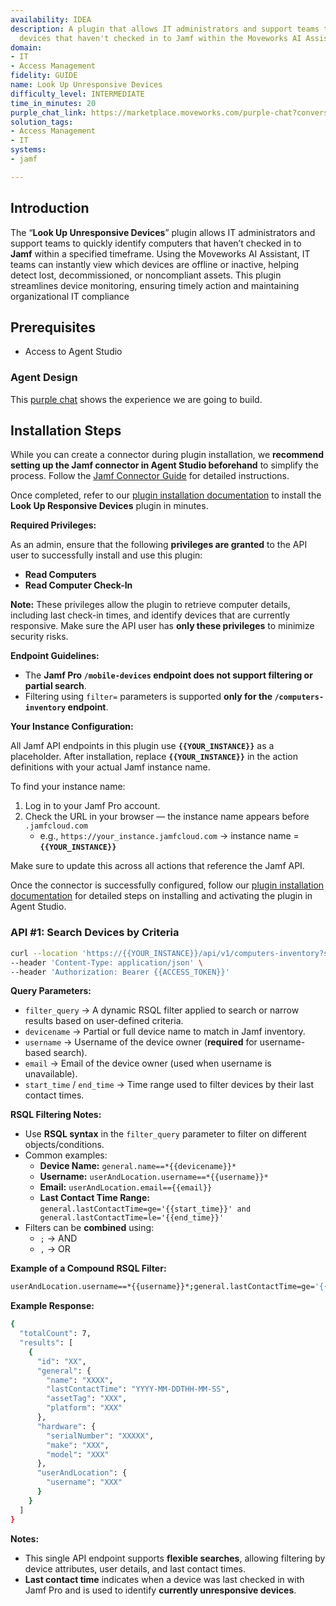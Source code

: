 ```yaml
---
availability: IDEA
description: A plugin that allows IT administrators and support teams to identify
  devices that haven't checked in to Jamf within the Moveworks AI Assistant.
domain:
- IT
- Access Management
fidelity: GUIDE
name: Look Up Unresponsive Devices
difficulty_level: INTERMEDIATE
time_in_minutes: 20
purple_chat_link: https://marketplace.moveworks.com/purple-chat?conversation=%7B%22messages%22%3A%5B%7B%22role%22%3A%22user%22%2C%22parts%22%3A%5B%7B%22richText%22%3A%22I+need+to+look+up+unresponsive+devices.%22%7D%5D%7D%2C%7B%22role%22%3A%22assistant%22%2C%22parts%22%3A%5B%7B%22richText%22%3A%22%3Cp%3EWhat+is+the+maximum+time+since+they+last+checked+in+%28e.g.%2C+%3Cstrong%3E7+days%3C%2Fstrong%3E%2C+%3Cstrong%3E30+days%3C%2Fstrong%3E%29%3F%3C%2Fp%3E%22%7D%5D%7D%2C%7B%22role%22%3A%22user%22%2C%22parts%22%3A%5B%7B%22richText%22%3A%22%3Cp%3EShow+me+devices+that+haven%27t+checked+in+for+14+days.%3C%2Fp%3E%22%7D%5D%7D%2C%7B%22role%22%3A%22assistant%22%2C%22parts%22%3A%5B%7B%22reasoningSteps%22%3A%5B%7B%22status%22%3A%22success%22%2C%22richText%22%3A%22%3Cp+xmlns%3D%5C%22http%3A%2F%2Fwww.w3.org%2F1999%2Fxhtml%5C%22%3ESearching+%3Cb%3EJamf%3C%2Fb%3E+for+%3Cb%3Edevices%3C%2Fb%3E+that+haven%27t+checked+in+for+%3Cb%3E14+days%3C%2Fb%3E.%3C%2Fp%3E%22%7D%5D%7D%2C%7B%22richText%22%3A%22%3Cp%3EI+found+%3Cstrong%3E3+iPhones%3C%2Fstrong%3E+that+have+not+checked+in+within+the+last+14+days%3A%3C%2Fp%3E%3Cul%3E%3Cli%3E%3Cp%3E%3Cstrong%3EiPhone+13%3C%2Fstrong%3E+-+SN%3A+FGH789KLM+-+Last+Check-in%3A+2024-05-01%3C%2Fp%3E%3C%2Fli%3E%3Cli%3E%3Cp%3E%3Cstrong%3EiPhone+SE%3C%2Fstrong%3E+-+SN%3A+PQR012STU+-+Last+Check-in%3A+2024-04-28%3C%2Fp%3E%3C%2Fli%3E%3Cli%3E%3Cp%3E%3Cstrong%3EiPhone+12+Pro%3C%2Fstrong%3E+-+SN%3A+VWX345YZA+-+Last+Check-in%3A+2024-05-05%3C%2Fp%3E%3C%2Fli%3E%3C%2Ful%3E%22%7D%2C%7B%22citations%22%3A%5B%7B%22connectorName%22%3A%22jamf%22%2C%22citationTitle%22%3A%22iPhone+13+%28FGH789KLM%29%22%7D%2C%7B%22connectorName%22%3A%22jamf%22%2C%22citationTitle%22%3A%22iPhone+SE+%28PQR012STU%29%22%7D%2C%7B%22connectorName%22%3A%22jamf%22%2C%22citationTitle%22%3A%22iPhone+12+Pro+%28VWX345YZA%29%22%7D%5D%7D%5D%7D%5D%7D
solution_tags:
- Access Management
- IT
systems:
- jamf

---
```

## Introduction

The “**Look Up Unresponsive Devices**” plugin allows IT administrators and support teams to quickly identify computers that haven’t checked in to **Jamf** within a specified timeframe. Using the Moveworks AI Assistant, IT teams can instantly view which devices are offline or inactive, helping detect lost, decommissioned, or noncompliant assets. This plugin streamlines device monitoring, ensuring timely action and maintaining organizational IT compliance

## **Prerequisites**

- Access to Agent Studio

### Agent Design

This [purple chat](https://marketplace.moveworks.com/purple-chat?conversation=%7B%22messages%22%3A%5B%7B%22role%22%3A%22user%22%2C%22parts%22%3A%5B%7B%22richText%22%3A%22I+need+to+check+unresponsive+devices%22%7D%5D%7D%2C%7B%22role%22%3A%22assistant%22%2C%22parts%22%3A%5B%7B%22richText%22%3A%22%3Cp+xmlns%3D%5C%22http%3A%2F%2Fwww.w3.org%2F1999%2Fxhtml%5C%22%3EI+can+help+you+find+unresponsive+devices.+To+begin%2C+please+specify+a+date+range.%3C%2Fp%3E%3Cp+xmlns%3D%5C%22http%3A%2F%2Fwww.w3.org%2F1999%2Fxhtml%5C%22%3EYou+can+also+refine+your+search+to%3A%3C%2Fp%3E%3Cul+xmlns%3D%5C%22http%3A%2F%2Fwww.w3.org%2F1999%2Fxhtml%5C%22%3E%3Cli%3E%3Cp%3ESearch+for+%3Cstrong%3Eall+devices%3C%2Fstrong%3E+within+a+given+date+range%3C%2Fp%3E%3C%2Fli%3E%3Cli%3E%3Cp%3ESearch+by+%3Cstrong%3Edevice+name%3C%2Fstrong%3E+%28e.g.%2C+%5C%22Macbook+Pro%5C%22%29%3C%2Fp%3E%3C%2Fli%3E%3Cli%3E%3Cp%3ESearch+by+%3Cstrong%3Euser+email%3C%2Fstrong%3E+%28e.g.%2C+%5C%22john%40acme.corp%5C%22%29%3C%2Fp%3E%3C%2Fli%3E%3Cli%3E%3Cp%3ESearch+by+%3Cstrong%3Euser+name%3C%2Fstrong%3E+%28e.g.%2C+%5C%22johnacme%5C%22%29%3C%2Fp%3E%3C%2Fli%3E%3C%2Ful%3E%22%7D%5D%7D%2C%7B%22role%22%3A%22user%22%2C%22parts%22%3A%5B%7B%22richText%22%3A%22search+for+devices+assigned+to+john%40acme.corp+over+the+last+quarter%22%7D%5D%7D%2C%7B%22role%22%3A%22assistant%22%2C%22parts%22%3A%5B%7B%22reasoningSteps%22%3A%5B%7B%22status%22%3A%22pending%22%2C%22richText%22%3A%22Searching+%3Cb+xmlns%3D%5C%22http%3A%2F%2Fwww.w3.org%2F1999%2Fxhtml%5C%22%3EJAMF%3C%2Fb%3E+for+unresponsive+devices+assigned+to+%3Cb+xmlns%3D%5C%22http%3A%2F%2Fwww.w3.org%2F1999%2Fxhtml%5C%22%3Ejohn%40acme.corp%3C%2Fb%3E+over+the+last+quarter...%22%7D%2C%7B%22status%22%3A%22success%22%2C%22richText%22%3A%22Found+multiple+devices+matching+your+criteria.%22%7D%5D%7D%2C%7B%22richText%22%3A%22%3Cp+xmlns%3D%5C%22http%3A%2F%2Fwww.w3.org%2F1999%2Fxhtml%5C%22%3EI+found+a+few+devices+assigned+to+%3Cb%3Ejohn%40acme.corp%3C%2Fb%3E+that+might+be+unresponsive%3A%3C%2Fp%3E%3Col+xmlns%3D%5C%22http%3A%2F%2Fwww.w3.org%2F1999%2Fxhtml%5C%22%3E%3Cli%3EMacBook+Pro+%28Serial%3A+C02P1234XYZ%29%3C%2Fli%3E%3Cli%3EMacBook+Air+%28Serial%3A+C02Q5678ABC%29%3C%2Fli%3E%3Cli%3EiMac+%28Serial%3A+W80K9012DEF%29%3C%2Fli%3E%3C%2Fol%3E%3Cp+xmlns%3D%5C%22http%3A%2F%2Fwww.w3.org%2F1999%2Fxhtml%5C%22%3EWhich+device+would+you+like+to+view+details+for%3F%3C%2Fp%3E%22%7D%5D%7D%2C%7B%22role%22%3A%22user%22%2C%22parts%22%3A%5B%7B%22richText%22%3A%22The+MacBook+Pro+with+serial+C02P1234XYZ%22%7D%5D%7D%2C%7B%22role%22%3A%22assistant%22%2C%22parts%22%3A%5B%7B%22reasoningSteps%22%3A%5B%7B%22status%22%3A%22pending%22%2C%22richText%22%3A%22Retrieving+unresponsiveness+details+for+%3Cb+xmlns%3D%5C%22http%3A%2F%2Fwww.w3.org%2F1999%2Fxhtml%5C%22%3EMacBook+Pro+%28Serial%3A+C02P1234XYZ%29%3C%2Fb%3E+from+%3Cb+xmlns%3D%5C%22http%3A%2F%2Fwww.w3.org%2F1999%2Fxhtml%5C%22%3EJAMF%3C%2Fb%3E...%22%7D%2C%7B%22status%22%3A%22success%22%2C%22richText%22%3A%22Successfully+retrieved+device+details+and+unresponsiveness+summary.%22%7D%5D%7D%2C%7B%22richText%22%3A%22%3Cp+xmlns%3D%5C%22http%3A%2F%2Fwww.w3.org%2F1999%2Fxhtml%5C%22%3EHere+are+the+details+for+the+%3Cb%3EMacBook+Pro+%28Serial%3A+C02P1234XYZ%29%3C%2Fb%3E%3A%3C%2Fp%3E%3Cul+xmlns%3D%5C%22http%3A%2F%2Fwww.w3.org%2F1999%2Fxhtml%5C%22%3E%3Cli%3E%3Cb%3EAssigned+User%3A%3C%2Fb%3E+John+Doe+%28john%40acme.corp%29%3C%2Fli%3E%3Cli%3E%3Cb%3ELast+Check-in%3A%3C%2Fb%3E+2024-03-15+10%3A30+AM%3C%2Fli%3E%3Cli%3E%3Cb%3ELast+Network+Activity%3A%3C%2Fb%3E+2024-03-14+05%3A00+PM%3C%2Fli%3E%3Cli%3E%3Cb%3EOperating+System%3A%3C%2Fb%3E+macOS+Sonoma+14.3%3C%2Fli%3E%3Cli%3E%3Cb%3EJamf+Pro+Version%3A%3C%2Fb%3E+10.46.0%3C%2Fli%3E%3Cli%3E%3Cb%3EUnresponsiveness+Summary%3A%3C%2Fb%3E+This+device+has+not+checked+into+Jamf+Pro+for+%3Cb%3E48+days%3C%2Fb%3E.+No+network+activity+detected+for+%3Cb%3E49+days%3C%2Fb%3E.%3C%2Fli%3E%3C%2Ful%3E%22%7D%2C%7B%22citations%22%3A%5B%7B%22connectorName%22%3A%22jamf%22%2C%22citationTitle%22%3A%22MacBook+Pro+%28Serial%3A+C02P1234XYZ%29%22%7D%5D%7D%5D%7D%5D%7D) shows the experience we are going to build.

## **Installation Steps**

While you can create a connector during plugin installation, we **recommend setting up the Jamf connector in Agent Studio beforehand** to simplify the process. Follow the [Jamf Connector Guide](https://marketplace.moveworks.com/connectors/jamf?hist=home#how-to-implement) for detailed instructions.

Once completed, refer to our [plugin installation documentation](https://help.moveworks.com/docs/ai-agent-marketplace-installation) to install the **Look Up Responsive Devices** plugin in minutes.

**Required Privileges:**

As an admin, ensure that the following **privileges are granted** to the API user to successfully install and use this plugin:

- **Read Computers**
- **Read Computer Check-In**

**Note:** These privileges allow the plugin to retrieve computer details, including last check-in times, and identify devices that are currently responsive. Make sure the API user has **only these privileges** to minimize security risks.

**Endpoint Guidelines:**

- The **Jamf Pro `/mobile-devices` endpoint does not support filtering or partial search**.
- Filtering using `filter=` parameters is supported **only for the `/computers-inventory` endpoint**.

**Your Instance Configuration:**

All Jamf API endpoints in this plugin use **`{{YOUR_INSTANCE}}`** as a placeholder. After installation, replace **`{{YOUR_INSTANCE}}`** in the action definitions with your actual Jamf instance name.

To find your instance name:

1. Log in to your Jamf Pro account.
2. Check the URL in your browser — the instance name appears before `.jamfcloud.com`
    - e.g., `https://your_instance.jamfcloud.com` → instance name = **`{{YOUR_INSTANCE}}`**

Make sure to update this across all actions that reference the Jamf API.

Once the connector is successfully configured, follow our [plugin installation documentation](https://help.moveworks.com/docs/ai-agent-marketplace-installation) for detailed steps on installing and activating the plugin in Agent Studio.

### **API #1: Search Devices by Criteria**

```bash
curl --location 'https://{{YOUR_INSTANCE}}/api/v1/computers-inventory?section=USER_AND_LOCATION,HARDWARE,GENERAL&filter={{filter_query}}' \
--header 'Content-Type: application/json' \
--header 'Authorization: Bearer {{ACCESS_TOKEN}}'
```

**Query Parameters:**

- `filter_query` → A dynamic RSQL filter applied to search or narrow results based on user-defined criteria.
- `devicename` → Partial or full device name to match in Jamf inventory.
- `username` → Username of the device owner (**required** for username-based search).
- `email` → Email of the device owner (used when username is unavailable).
- `start_time` / `end_time` → Time range used to filter devices by their last contact times.

**RSQL Filtering Notes:**

- Use **RSQL syntax** in the `filter_query` parameter to filter on different objects/conditions.
- Common examples:
    - **Device Name:** `general.name==*{{devicename}}*`
    - **Username:** `userAndLocation.username==*{{username}}*`
    - **Email:** `userAndLocation.email=={{email}}`
    - **Last Contact Time Range:** `general.lastContactTime=ge='{{start_time}}' and general.lastContactTime=le='{{end_time}}'`
- Filters can be **combined** using:
    - `;` → AND
    - `,` → OR

**Example of a Compound RSQL Filter:**

```bash
userAndLocation.username==*{{username}}*;general.lastContactTime=ge='{{start_time}}' and general.lastContactTime=le='{{end_time}}'

```

**Example Response:**

```bash
{
  "totalCount": 7,
  "results": [
    {
      "id": "XX",
      "general": {
        "name": "XXXX",
        "lastContactTime": "YYYY-MM-DDTHH-MM-SS",
        "assetTag": "XXX",
        "platform": "XXX"
      },
      "hardware": {
        "serialNumber": "XXXXX",
        "make": "XXX",
        "model": "XXX"
      },
      "userAndLocation": {
        "username": "XXX"
      }
    }
  ]
}
```

**Notes:**

- This single API endpoint supports **flexible searches**, allowing filtering by device attributes, user details, and last contact times.
- **Last contact time** indicates when a device was last checked in with Jamf Pro and is used to identify **currently unresponsive devices**.